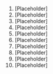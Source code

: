 1. [Placeholder]
2. [Placeholder]
3. [Placeholder]
4. [Placeholder]
5. [Placeholder]
6. [Placeholder]
7. [Placeholder]
8. [Placeholder]
9. [Placeholder]
10. [Placeholder]
